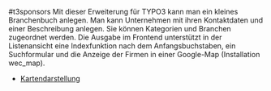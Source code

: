 #t3sponsors
Mit dieser Erweiterung für TYPO3 kann man ein kleines Branchenbuch anlegen. Man kann Unternehmen mit ihren Kontaktdaten und einer Beschreibung anlegen. Sie können Kategorien und Branchen zugeordnet werden. Die Ausgabe im Frontend unterstützt in der Listenansicht eine Indexfunktion nach dem Anfangsbuchstaben, ein Suchformular und die Anzeige der Firmen in einer Google-Map (Installation wec_map).

 * [Kartendarstellung](maps.md)

